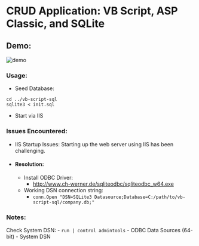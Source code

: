 # CRUD Application: VB Script, ASP Classic, and SQLite

## Demo: 

![demo](https://github.com/neon-nomad/vb-script-sql/assets/58483497/95f5d171-d2fd-45c8-9c46-eb04fa36997a)

### Usage: 
- Seed Database: 
```
cd ../vb-script-sql
sqlite3 < init.sql
```
- Start via IIS 

### Issues Encountered: 
- IIS Startup Issues: Starting up the web server using IIS has been challenging.
- #### Resolution: 
    - Install ODBC Driver:
        - http://www.ch-werner.de/sqliteodbc/sqliteodbc_w64.exe 
    - Working DSN connection string:  
        - `conn.Open "DSN=SQLite3 Datasource;Database=C:/path/to/vb-script-sql/company.db;"`

### Notes: 
Check System DSN:
    - `run | control admintools`
    - ODBC Data Sources (64-bit) 
    - System DSN
